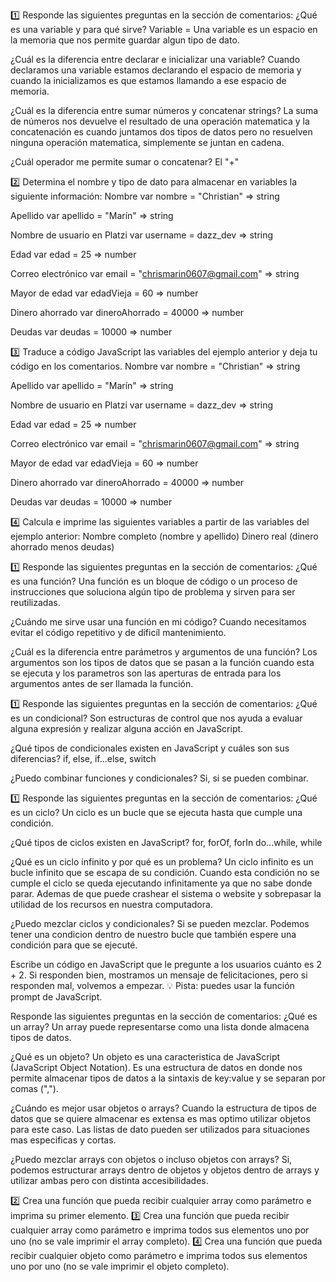<!-- Variables -->
1️⃣ Responde las siguientes preguntas en la sección de comentarios:
¿Qué es una variable y para qué sirve?
Variable = Una variable es un espacio en la memoria que nos permite guardar algun tipo de dato.

¿Cuál es la diferencia entre declarar e inicializar una variable?
Cuando declaramos una variable estamos declarando el espacio de memoria y cuando la inicializamos es que estamos llamando a ese espacio de memoria. 

¿Cuál es la diferencia entre sumar números y concatenar strings?
La suma de números nos devuelve el resultado de una operación matematica y la concatenación es cuando juntamos dos tipos de datos pero no resuelven ninguna operación matematica, simplemente se juntan en cadena.

¿Cuál operador me permite sumar o concatenar?
El "+"

2️⃣ Determina el nombre y tipo de dato para almacenar en variables la siguiente información:
Nombre
var nombre = "Christian" => string

Apellido
var apellido = "Marín" => string

Nombre de usuario en Platzi
var username = dazz_dev => string

Edad
var edad = 25 => number

Correo electrónico
var email = "chrismarin0607@gmail.com" => string

Mayor de edad
var edadVieja = 60 => number

Dinero ahorrado
var dineroAhorrado = 40000 => number

Deudas
var deudas = 10000 => number

3️⃣ Traduce a código JavaScript las variables del ejemplo anterior y deja tu código en los comentarios.
Nombre
var nombre = "Christian" => string

Apellido
var apellido = "Marín" => string

Nombre de usuario en Platzi
var username = dazz_dev => string

Edad
var edad = 25 => number

Correo electrónico
var email = "chrismarin0607@gmail.com" => string

Mayor de edad
var edadVieja = 60 => number

Dinero ahorrado
var dineroAhorrado = 40000 => number

Deudas
var deudas = 10000 => number


4️⃣ Calcula e imprime las siguientes variables a partir de las variables del ejemplo anterior:
Nombre completo (nombre y apellido)
Dinero real (dinero ahorrado menos deudas)

<!-- Funciones -->
1️⃣ Responde las siguientes preguntas en la sección de comentarios:
¿Qué es una función?
Una función es un bloque de código o un proceso de instrucciones que soluciona algún tipo de problema y sirven para ser reutilizadas.

¿Cuándo me sirve usar una función en mi código?
Cuando necesitamos evitar el código repetitivo y de dificíl mantenimiento.

¿Cuál es la diferencia entre parámetros y argumentos de una función?
Los argumentos son los tipos de datos que se pasan a la función cuando esta se ejecuta y los parametros son las aperturas de entrada para los argumentos antes de ser llamada la función.

<!-- Condicionales -->
1️⃣ Responde las siguientes preguntas en la sección de comentarios:
¿Qué es un condicional?
Son estructuras de control que nos ayuda a evaluar alguna expresión y realizar alguna acción en JavaScript.

¿Qué tipos de condicionales existen en JavaScript y cuáles son sus diferencias?
if, else, if...else, switch

¿Puedo combinar funciones y condicionales?
Si, si se pueden combinar.

<!-- Ciclos -->
1️⃣ Responde las siguientes preguntas en la sección de comentarios:
¿Qué es un ciclo?
Un ciclo es un bucle que se ejecuta hasta que cumple una condición.

¿Qué tipos de ciclos existen en JavaScript?
for, forOf, forIn
do...while, while

¿Qué es un ciclo infinito y por qué es un problema?
Un ciclo infinito es un bucle infinito que se escapa de su condición. Cuando esta condición no se cumple el ciclo se queda ejecutando infinitamente ya que no sabe donde parar. Ademas de que puede crashear el sistema o website y sobrepasar la utilidad de los recursos en nuestra computadora. 

¿Puedo mezclar ciclos y condicionales?
Si se pueden mezclar. Podemos tener una condicion dentro de nuestro bucle que también espere una condición para que se ejecuté.

 Escribe un código en JavaScript que le pregunte a los usuarios cuánto es 2 + 2. Si responden bien, mostramos un mensaje de felicitaciones, pero si responden mal, volvemos a empezar.
💡 Pista: puedes usar la función prompt de JavaScript.

<!-- Arrays/Listas -->
Responde las siguientes preguntas en la sección de comentarios:
¿Qué es un array?
Un array puede representarse como una lista donde almacena tipos de datos.

¿Qué es un objeto?
Un objeto es una caracteristica de JavaScript (JavaScript Object Notation). Es una estructura de datos en donde nos permite almacenar tipos de datos a la sintaxis de key:value y se separan por comas (",").

¿Cuándo es mejor usar objetos o arrays?
Cuando la estructura de tipos de datos que se quiere almacenar es extensa es mas optimo utilizar objetos para este caso. Las listas de dato pueden ser utilizados para situaciones mas especificas y cortas.

¿Puedo mezclar arrays con objetos o incluso objetos con arrays?
Si, podemos estructurar arrays dentro de objetos y objetos dentro de arrays y utilizar ambas pero con distinta accesibilidades.

2️⃣ Crea una función que pueda recibir cualquier array como parámetro e imprima su primer elemento.
3️⃣ Crea una función que pueda recibir cualquier array como parámetro e imprima todos sus elementos uno por uno (no se vale imprimir el array completo).
4️⃣ Crea una función que pueda recibir cualquier objeto como parámetro e imprima todos sus elementos uno por uno (no se vale imprimir el objeto completo).